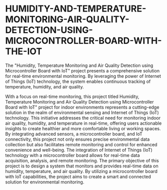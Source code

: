 # HUMIDITY-AND-TEMPERATURE-MONITORING-AIR-QUALITY-DETECTION-USING-MICROCONTROLLER-BOARD-WITH-THE-IOT
The "Humidity, Temperature Monitoring and Air Quality  Detection using Microcontroller Board with IoT" project presents a  comprehensive solution for real-time environmental monitoring. By leveraging  the power of Internet of Things (IoT) technology, the system enables continuous  tracking of temperature, humidity, and air quality.

With a focus on real-time monitoring, this project titled Humidity, 
Temperature Monitoring and Air Quality Detection using Microcontroller 
Board with IoT" project for indoor environments represents a cutting-edge 
solution in the realm of environmental sensing and Internet of Things (IoT) 
technology. This initiative addresses the critical need for monitoring 
indoor air quality, humidity, and temperature in real-time, offering users 
actionable insights to create healthier and more comfortable living or 
working spaces. By integrating advanced sensors, a microcontroller board, 
and IoT connectivity, this project not only ensures precise environmental 
data collection but also facilitates remote monitoring and control for 
enhanced convenience and well-being. The integration of Internet of 
Things (IoT) technology with a microcontroller board allows for real-time 
data acquisition, analysis, and remote monitoring. 
The primary objective of this project is to design a system that monitors 
and provides real-time data on humidity, temperature, and air quality. By 
utilizing a microcontroller board with IoT capabilities, the project aims to 
create a smart and connected solution for environmental monitoring.




